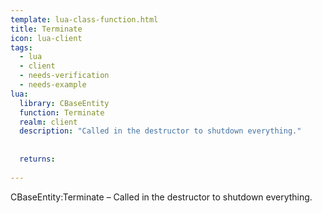 ```yaml
---
template: lua-class-function.html
title: Terminate
icon: lua-client
tags:
  - lua
  - client
  - needs-verification
  - needs-example
lua:
  library: CBaseEntity
  function: Terminate
  realm: client
  description: "Called in the destructor to shutdown everything."
  
  
  returns:
    
---
```


<div class="lua__search__keywords">
CBaseEntity:Terminate &#x2013; Called in the destructor to shutdown everything.
</div>
